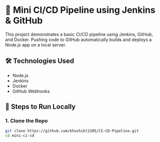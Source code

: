 # 🚀 Mini CI/CD Pipeline using Jenkins & GitHub

This project demonstrates a basic CI/CD pipeline using Jenkins, GitHub, and Docker. Pushing code to GitHub automatically builds and deploys a Node.js app on a local server.

## 🛠️ Technologies Used
- Node.js
- Jenkins
- Docker
- GitHub Webhooks

## 🧪 Steps to Run Locally

### 1. Clone the Repo
```bash
git clone https://github.com/khushikt2105/CI-CD-Pipeline.git
cd mini-ci-cd
